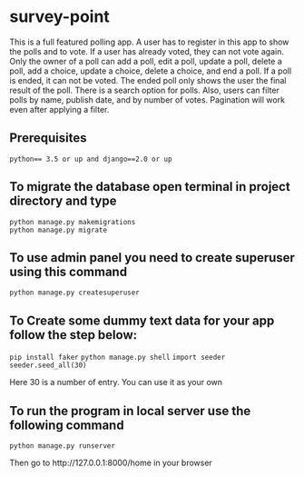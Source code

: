 # survey-point
This is a full featured polling app. A user has to register in this app to show the polls and to vote. If a user has already voted, they can not vote again. Only the owner of a poll can add a poll, edit a poll, update a poll, delete a poll, add a choice, update a choice, delete a choice, and end a poll. If a poll is ended, it can not be voted. The ended poll only shows the user the final result of the poll. There is a search option for polls. Also, users can filter polls by name, publish date, and by number of votes. Pagination will work even after applying a filter.

<h2>Prerequisites</h2>
<code>python== 3.5 or up and django==2.0 or up</code>

<h2>To migrate the database open terminal in project directory and type</h2>
<code>python manage.py makemigrations</code><br>
<code>python manage.py migrate</code>

<h2>To use admin panel you need to create superuser using this command </h2>
<code>python manage.py createsuperuser</code>

<h2>To Create some dummy text data for your app follow the step below:</h2>
<code>pip install faker</code>
<code>python manage.py shell</code>
<code>import seeder</code>
<code>seeder.seed_all(30)</code>
<p>Here 30 is a number of entry. You can use it as your own</p>

<h2> To run the program in local server use the following command </h2>
<code>python manage.py runserver</code>

<p>Then go to http://127.0.0.1:8000/home in your browser</p>


